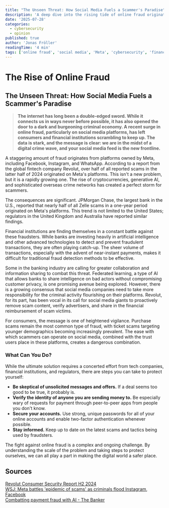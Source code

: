 ```yaml
---
title: "The Unseen Threat: How Social Media Fuels a Scammer's Paradise"
description: 'A deep dive into the rising tide of online fraud originating from social media platforms and what can be done to combat it.'
date: '2025-07-28'
categories:
  - cybersecurity
  - opinion
published: true
author: 'Jonas Fröller'
readingTime: '4 min'
tags: ['online fraud', 'social media', 'Meta', 'cybersecurity', 'financial crime']
---
```


<script>
  import AudioNativePlayer from '$lib/components/AudioNativePlayer.svelte';
</script>

# The Rise of Online Fraud

<AudioNativePlayer />

## The Unseen Threat: How Social Media Fuels a Scammer's Paradise

> **The internet has long been a double-edged sword. While it connects us in ways never before possible, it has also opened the door to a dark and burgeoning criminal economy. A recent surge in online fraud, particularly on social media platforms, has left consumers and financial institutions scrambling to keep up. The data is stark, and the message is clear: we are in the midst of a digital crime wave, and your social media feed is the new frontline.**

A staggering amount of fraud originates from platforms owned by Meta, including Facebook, Instagram, and WhatsApp. According to a report from the global fintech company Revolut, over half of all reported scams in the latter half of 2024 originated on Meta's platforms. This isn't a new problem, but it is a rapidly growing one. The rise of cryptocurrencies, generative AI, and sophisticated overseas crime networks has created a perfect storm for scammers.

The consequences are significant. JPMorgan Chase, the largest bank in the U.S., reported that nearly half of all Zelle scams in a one-year period originated on Meta's platforms. This trend is not limited to the United States; regulators in the United Kingdom and Australia have reported similar findings.

Financial institutions are finding themselves in a constant battle against these fraudsters. While banks are investing heavily in artificial intelligence and other advanced technologies to detect and prevent fraudulent transactions, they are often playing catch-up. The sheer volume of transactions, especially with the advent of near-instant payments, makes it difficult for traditional fraud detection methods to be effective.

Some in the banking industry are calling for greater collaboration and information sharing to combat this threat. Federated learning, a type of AI that allows banks to share intelligence on bad actors without compromising customer privacy, is one promising avenue being explored. However, there is a growing consensus that social media companies need to take more responsibility for the criminal activity flourishing on their platforms. Revolut, for its part, has been vocal in its call for social media giants to proactively remove scam content, verify advertisers, and share in the financial reimbursement of scam victims.

For consumers, the message is one of heightened vigilance. Purchase scams remain the most common type of fraud, with ticket scams targeting younger demographics becoming increasingly prevalent. The ease with which scammers can operate on social media, combined with the trust users place in these platforms, creates a dangerous combination.

### What Can You Do?

While the ultimate solution requires a concerted effort from tech companies, financial institutions, and regulators, there are steps you can take to protect yourself:

- **Be skeptical of unsolicited messages and offers.** If a deal seems too good to be true, it probably is.
- **Verify the identity of anyone you are sending money to.** Be especially wary of requests for payment through peer-to-peer apps from people you don't know.
- **Secure your accounts.** Use strong, unique passwords for all of your online accounts and enable two-factor authentication whenever possible.
- **Stay informed.** Keep up to date on the latest scams and tactics being used by fraudsters.

The fight against online fraud is a complex and ongoing challenge. By understanding the scale of the problem and taking steps to protect ourselves, we can all play a part in making the digital world a safer place.

<div id="research-sources">

## Sources

[Revolut Consumer Security Report H2 2024](https://cdn.revolut.com/pdf/Revolut_Consumer_Security_Report_H2_2024.pdf)  
[WSJ: Meta battles 'epidemic of scams' as criminals flood Instagram, Facebook](https://www.wsj.com/tech/meta-fraud-facebook-instagram-813363c8)  
[Combatting payment fraud with AI - The Banker](https://www.thebanker.com/content/03483266-f87d-5903-933d-0fccbae10a44)

</div>
